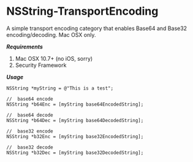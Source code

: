 NSString-TransportEncoding
==========================

A simple transport encoding category that enables Base64 and Base32 encoding/decoding.  Mac OSX only.

***Requirements***
1. Mac OSX 10.7+ (no iOS, sorry)
2. Security Framework

***Usage***

    NSString *myString = @"This is a test";
    
    //  base64 encode
    NSString *b64Enc = [myString base64EncodedString];
    
    //  base64 decode
    NSString *b64Dec = [myString base64DecodedString];
    
    //  base32 encode
    NSString *b32Enc = [myString base32EncodedString];
    
    //  base32 decode
    NSString *b32Dec = [myString base32DecodedString];
